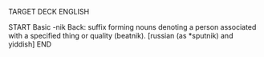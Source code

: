 TARGET DECK
ENGLISH

START
Basic
-nik
Back: suffix forming nouns denoting a person associated with a specified thing or quality (beatnik). [russian (as *sputnik) and yiddish]
END
